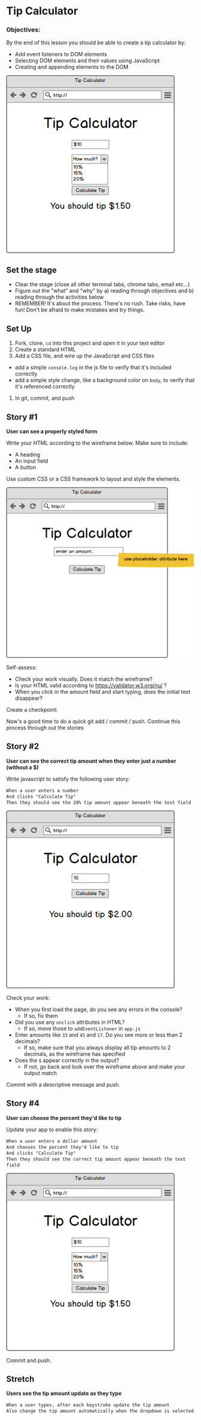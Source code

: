 # Tip Calculator

### Objectives:

By the end of this lesson you should be able to create a tip calculator by:

- Add event listeners to DOM elements
- Selecting DOM elements and their values using JavaScript
- Creating and appending elements to the DOM

![](wireframes/tip-calculator-amount.png)

## Set the stage

- Clear the stage (close all other terminal tabs, chrome tabs, email etc...)
- Figure out the "what" and "why" by a) reading through objectives and b) reading through the activities below
- REMEMBER!  It's about the process.  There's no rush.  Take risks, have fun!  Don't be afraid to make mistakes and try things.

## Set Up

1. Fork, clone, `cd` into this project and open it in your text editor
1. Create a standard HTML 
1. Add a CSS file, and wire up the JavaScript and CSS files 
  - add a simple `console.log` in the js file to verify that it's included correctly
  - add a simple style change, like a background color on `body`, to verify that it's referenced correctly
1. In git, commit, and push

## Story #1

**User can see a properly styled form**

Write your HTML according to the wireframe below.  Make sure to include:

- A heading
- An input field
- A button

Use custom CSS or a CSS framework to layout and style the elements.

![](wireframes/tip-calculator.png)

Self-assess:

- Check your work visually.  Does it match the wireframe?
- Is your HTML valid according to https://validator.w3.org/nu/ ?
- When you click in the amount field and start typing, does the initial text disappear?

Create a checkpoint:

Now's a good time to do a quick git add / commit / push. Continue this process through out the stories

## Story #2

**User can see the correct tip amount when they enter just a number (without a $)**

Write javascript to satisfy the following user story:

    When a user enters a number 
    And clicks "Calculate Tip"
    Then they should see the 20% tip amount appear beneath the text field

![](wireframes/tip-calculator-filled-in.png)

Check your work:

- When you first load the page, do you see any errors in the console?
  - If so, fix them
- Did you use any `onclick` attributes in HTML?
  - If so, move those to `addEventListener` in `app.js`
- Enter amounts like `33` and `45` and `17`.  Do you see more or less than 2 decimals?
  - If so, make sure that you always display all tip amounts to 2 decimals, as the wireframe has specified
- Does the `$` appear correctly in the output?
  - If not, go back and look over the wireframe above and make your output match

Commit with a descriptive message and push.

## Story #4

**User can choose the percent they'd like to tip**

Update your app to enable this story:

    When a user enters a dollar amount
    And chooses the percent they'd like to tip
    And clicks "Calculate Tip"
    Then they should see the correct tip amount appear beneath the text field

![](wireframes/tip-calculator-amount.png)

Commit and push.

## Stretch

**Users see the tip amount update as they type**

    When a user types, after each keystroke update the tip amount
    Also change the tip amount automatically when the dropdown is selected

